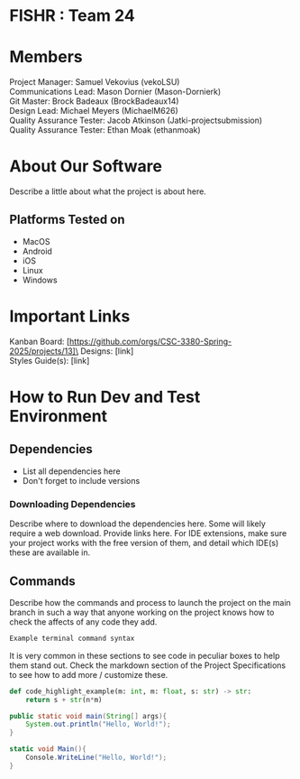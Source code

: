 # FISHR : Team 24
# Members
Project Manager: Samuel Vekovius (vekoLSU)\
Communications Lead: Mason Dornier (Mason-Dornierk)\
Git Master: Brock Badeaux (BrockBadeaux14)\
Design Lead: Michael Meyers (MichaelM626)\
Quality Assurance Tester: Jacob Atkinson (Jatki-projectsubmission)\
Quality Assurance Tester: Ethan Moak (ethanmoak)

# About Our Software

Describe a little about what the project is about here.
## Platforms Tested on
- MacOS
- Android
- iOS
- Linux
- Windows
# Important Links
Kanban Board: [https://github.com/orgs/CSC-3380-Spring-2025/projects/13]\
Designs: [link]\
Styles Guide(s): [link]

# How to Run Dev and Test Environment

## Dependencies
- List all dependencies here
- Don't forget to include versions
### Downloading Dependencies
Describe where to download the dependencies here. Some will likely require a web download. Provide links here. For IDE extensions, make sure your project works with the free version of them, and detail which IDE(s) these are available in. 

## Commands
Describe how the commands and process to launch the project on the main branch in such a way that anyone working on the project knows how to check the affects of any code they add.

```sh
Example terminal command syntax
```

It is very common in these sections to see code in peculiar boxes to help them stand out. Check the markdown section of the Project Specifications to see how to add more / customize these.

```python
def code_highlight_example(m: int, m: float, s: str) -> str:
	return s + str(n*m)
```

```java
public static void main(String[] args){
	System.out.println("Hello, World!");
}
```

```c#
static void Main(){
	Console.WriteLine("Hello, World!");
}
```
